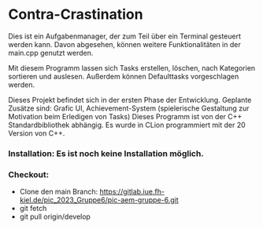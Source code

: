 # Contra-Crastination

Dies ist ein Aufgabenmanager, der zum Teil über ein Terminal gesteuert werden kann. Davon abgesehen, können weitere Funktionalitäten in der main.cpp genutzt werden.

Mit diesem Programm lassen sich Tasks erstellen, löschen, nach Kategorien sortieren und auslesen. Außerdem können Defaulttasks vorgeschlagen werden.

Dieses Projekt befindet sich in der ersten Phase der Entwicklung. Geplante Zusätze sind: Grafic UI, Achievement-System (spielerische Gestaltung zur Motivation beim Erledigen von Tasks)
Dieses Programm ist von der C++ Standardbibliothek abhängig. Es wurde in CLion programmiert mit der 20 Version von C++.

### Installation: Es ist noch keine Installation möglich.

### Checkout:
- Clone den main Branch: https://gitlab.iue.fh-kiel.de/pic_2023_Gruppe6/pic-aem-gruppe-6.git
- git fetch
- git pull origin/develop
